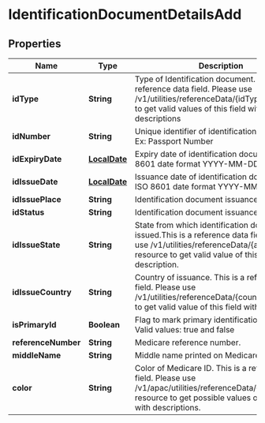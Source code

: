 # IdentificationDocumentDetailsAdd

## Properties
Name | Type | Description | Notes
------------ | ------------- | ------------- | -------------
**idType** | **String** | Type of Identification document. This is a reference data field. Please use /v1/utilities/referenceData/{idType} resource to get valid values of this field with descriptions |  [optional]
**idNumber** | **String** | Unique identifier of identification document. Ex: Passport Number |  [optional]
**idExpiryDate** | [**LocalDate**](LocalDate.md) | Expiry date of identification document in ISO 8601 date format YYYY-MM-DD |  [optional]
**idIssueDate** | [**LocalDate**](LocalDate.md) | Issuance date of identification document in ISO 8601 date format YYYY-MM-DD |  [optional]
**idIssuePlace** | **String** | Identification document issuance place |  [optional]
**idStatus** | **String** | Identification document issuance status |  [optional]
**idIssueState** | **String** | State from which identification document was issued.This is a reference data field. Please use /v1/utilities/referenceData/{addressState} resource to get valid value of this field with description. |  [optional]
**idIssueCountry** | **String** | Country of issuance. This is a reference data field. Please use /v1/utilities/referenceData/{country} resource to get valid value of this field with description. |  [optional]
**isPrimaryId** | **Boolean** | Flag to mark primary identification document. Valid values: true and false |  [optional]
**referenceNumber** | **String** | Medicare reference number. |  [optional]
**middleName** | **String** | Middle name printed on Medicare ID. |  [optional]
**color** | **String** | Color of Medicare ID. This is a reference data field. Please use /v1/apac/utilities/referenceData/{idCardColor} resource to get possible values of this field with descriptions. |  [optional]
